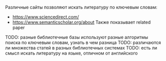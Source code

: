 Различные сайты позволяют искать литературу по ключевым словам:
- https://www.sciencedirect.com/
- https://www.semanticscholar.org/about Также показывает related paper

TODO: разные библиотечные базы используют разные алгоритмы поиска по ключевым словам, узнать в чем разница
TODO: различаются ли множества статей в разных библиотечных системах
TODO: есть ли смысл искать литературу на языке, отличном от английского